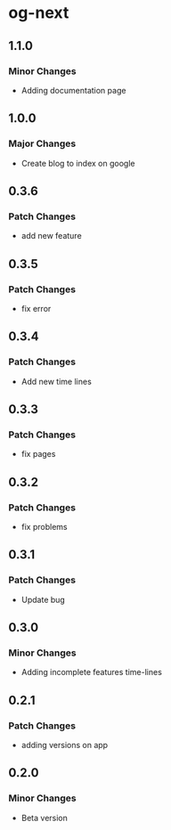# og-next

## 1.1.0

### Minor Changes

- Adding documentation page

## 1.0.0

### Major Changes

- Create blog to index on google

## 0.3.6

### Patch Changes

- add new feature

## 0.3.5

### Patch Changes

- fix error

## 0.3.4

### Patch Changes

- Add new time lines

## 0.3.3

### Patch Changes

- fix pages

## 0.3.2

### Patch Changes

- fix problems

## 0.3.1

### Patch Changes

- Update bug

## 0.3.0

### Minor Changes

- Adding incomplete features time-lines

## 0.2.1

### Patch Changes

- adding versions on app

## 0.2.0

### Minor Changes

- Beta version
